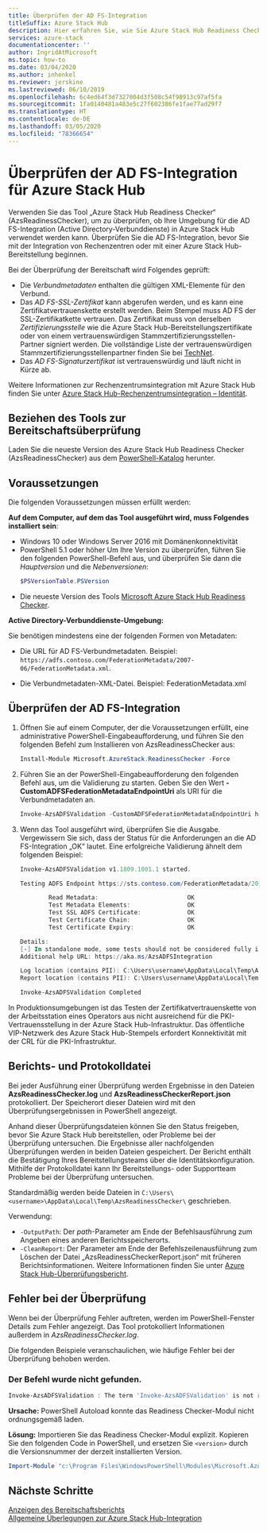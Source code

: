 ```yaml
---
title: Überprüfen der AD FS-Integration
titleSuffix: Azure Stack Hub
description: Hier erfahren Sie, wie Sie Azure Stack Hub Readiness Checker verwenden, um eine AD FS-Integration für Azure Stack Hub zu überprüfen.
services: azure-stack
documentationcenter: ''
author: IngridAtMicrosoft
ms.topic: how-to
ms.date: 03/04/2020
ms.author: inhenkel
ms.reviewer: jerskine
ms.lastreviewed: 06/10/2019
ms.openlocfilehash: 6c4ed64f3d7327004d3f508c54f98913c97af5fa
ms.sourcegitcommit: 1fa0140481a483e5c27f602386fe1fae77ad29f7
ms.translationtype: HT
ms.contentlocale: de-DE
ms.lasthandoff: 03/05/2020
ms.locfileid: "78366654"
---
```

# <a name="validate-ad-fs-integration-for-azure-stack-hub"></a>Überprüfen der AD FS-Integration für Azure Stack Hub

Verwenden Sie das Tool „Azure Stack Hub Readiness Checker“ (AzsReadinessChecker), um zu überprüfen, ob Ihre Umgebung für die AD FS-Integration (Active Directory-Verbunddienste) in Azure Stack Hub verwendet werden kann. Überprüfen Sie die AD FS-Integration, bevor Sie mit der Integration von Rechenzentren oder mit einer Azure Stack Hub-Bereitstellung beginnen.

Bei der Überprüfung der Bereitschaft wird Folgendes geprüft:

* Die *Verbundmetadaten* enthalten die gültigen XML-Elemente für den Verbund.
* Das *AD FS-SSL-Zertifikat* kann abgerufen werden, und es kann eine Zertifikatvertrauenskette erstellt werden. Beim Stempel muss AD FS der SSL-Zertifikatkette vertrauen. Das Zertifikat muss von derselben *Zertifizierungsstelle* wie die Azure Stack Hub-Bereitstellungszertifikate oder von einem vertrauenswürdigen Stammzertifizierungsstellen-Partner signiert werden. Die vollständige Liste der vertrauenswürdigen Stammzertifizierungsstellenpartner finden Sie bei [TechNet](https://gallery.technet.microsoft.com/Trusted-Root-Certificate-123665ca).
* Das *AD FS-Signaturzertifikat* ist vertrauenswürdig und läuft nicht in Kürze ab.

Weitere Informationen zur Rechenzentrumsintegration mit Azure Stack Hub finden Sie unter [Azure Stack Hub-Rechenzentrumsintegration – Identität](azure-stack-integrate-identity.md).

## <a name="get-the-readiness-checker-tool"></a>Beziehen des Tools zur Bereitschaftsüberprüfung

Laden Sie die neueste Version des Azure Stack Hub Readiness Checker (AzsReadinessChecker) aus dem [PowerShell-Katalog](https://aka.ms/AzsReadinessChecker) herunter.  

## <a name="prerequisites"></a>Voraussetzungen

Die folgenden Voraussetzungen müssen erfüllt werden:

**Auf dem Computer, auf dem das Tool ausgeführt wird, muss Folgendes installiert sein**:

* Windows 10 oder Windows Server 2016 mit Domänenkonnektivität
* PowerShell 5.1 oder höher Um Ihre Version zu überprüfen, führen Sie den folgenden PowerShell-Befehl aus, und überprüfen Sie dann die *Hauptversion* und die *Nebenversionen*:  
    ```powershell
    $PSVersionTable.PSVersion
    ```
* Die neueste Version des Tools [Microsoft Azure Stack Hub Readiness Checker](https://aka.ms/AzsReadinessChecker).

**Active Directory-Verbunddienste-Umgebung:**

Sie benötigen mindestens eine der folgenden Formen von Metadaten:

- Die URL für AD FS-Verbundmetadaten. Beispiel: `https://adfs.contoso.com/FederationMetadata/2007-06/FederationMetadata.xml`.
* Die Verbundmetadaten-XML-Datei. Beispiel: FederationMetadata.xml

## <a name="validate-ad-fs-integration"></a>Überprüfen der AD FS-Integration

1. Öffnen Sie auf einem Computer, der die Voraussetzungen erfüllt, eine administrative PowerShell-Eingabeaufforderung, und führen Sie den folgenden Befehl zum Installieren von AzsReadinessChecker aus:

    ```powershell
    Install-Module Microsoft.AzureStack.ReadinessChecker -Force
    ```

1. Führen Sie an der PowerShell-Eingabeaufforderung den folgenden Befehl aus, um die Validierung zu starten. Geben Sie den Wert **-CustomADFSFederationMetadataEndpointUri** als URI für die Verbundmetadaten an.

     ```powershell
     Invoke-AzsADFSValidation -CustomADFSFederationMetadataEndpointUri https://adfs.contoso.com/FederationMetadata/2007-06/FederationMetadata.xml
     ```

1. Wenn das Tool ausgeführt wird, überprüfen Sie die Ausgabe. Vergewissern Sie sich, dass der Status für die Anforderungen an die AD FS-Integration „OK“ lautet. Eine erfolgreiche Validierung ähnelt dem folgenden Beispiel:

    ```powershell
    Invoke-AzsADFSValidation v1.1809.1001.1 started.

    Testing ADFS Endpoint https://sts.contoso.com/FederationMetadata/2007-06/FederationMetadata.xml

            Read Metadata:                         OK
            Test Metadata Elements:                OK
            Test SSL ADFS Certificate:             OK
            Test Certificate Chain:                OK
            Test Certificate Expiry:               OK

    Details:
    [-] In standalone mode, some tests should not be considered fully indicative of connectivity or readiness the Azure Stack Hub Stamp requires prior to Datacenter Integration.
    Additional help URL: https://aka.ms/AzsADFSIntegration

    Log location (contains PII): C:\Users\username\AppData\Local\Temp\AzsReadinessChecker\AzsReadinessChecker.log
    Report location (contains PII): C:\Users\username\AppData\Local\Temp\AzsReadinessChecker\AzsReadinessCheckerReport.json

    Invoke-AzsADFSValidation Completed
    ```

In Produktionsumgebungen ist das Testen der Zertifikatvertrauenskette von der Arbeitsstation eines Operators aus nicht ausreichend für die PKI-Vertrauensstellung in der Azure Stack Hub-Infrastruktur. Das öffentliche VIP-Netzwerk des Azure Stack Hub-Stempels erfordert Konnektivität mit der CRL für die PKI-Infrastruktur.

## <a name="report-and-log-file"></a>Berichts- und Protokolldatei

Bei jeder Ausführung einer Überprüfung werden Ergebnisse in den Dateien **AzsReadinessChecker.log** und **AzsReadinessCheckerReport.json** protokolliert. Der Speicherort dieser Dateien wird mit den Überprüfungsergebnissen in PowerShell angezeigt.

Anhand dieser Überprüfungsdateien können Sie den Status freigeben, bevor Sie Azure Stack Hub bereitstellen, oder Probleme bei der Überprüfung untersuchen. Die Ergebnisse aller nachfolgenden Überprüfungen werden in beiden Dateien gespeichert. Der Bericht enthält die Bestätigung Ihres Bereitstellungsteams über die Identitätskonfiguration. Mithilfe der Protokolldatei kann Ihr Bereitstellungs- oder Supportteam Probleme bei der Überprüfung untersuchen.

Standardmäßig werden beide Dateien in `C:\Users\<username>\AppData\Local\Temp\AzsReadinessChecker\` geschrieben.

Verwendung:

* `-OutputPath`: Der *path*-Parameter am Ende der Befehlsausführung zum Angeben eines anderen Berichtsspeicherorts.
* `-CleanReport`: Der Parameter am Ende der Befehlszeilenausführung zum Löschen der Datei „AzsReadinessCheckerReport.json“ mit früheren Berichtsinformationen. Weitere Informationen finden Sie unter [Azure Stack Hub-Überprüfungsbericht](azure-stack-validation-report.md).

## <a name="validation-failures"></a>Fehler bei der Überprüfung

Wenn bei der Überprüfung Fehler auftreten, werden im PowerShell-Fenster Details zum Fehler angezeigt. Das Tool protokolliert Informationen außerdem in *AzsReadinessChecker.log*.

Die folgenden Beispiele veranschaulichen, wie häufige Fehler bei der Überprüfung behoben werden.

### <a name="command-not-found"></a>Der Befehl wurde nicht gefunden.

```powershell
Invoke-AzsADFSValidation : The term 'Invoke-AzsADFSValidation' is not recognized as the name of a cmdlet, function, script file, or operable program. Check the spelling of the name, or if a path was included, verify that the path is correct and try again.
```

**Ursache:** PowerShell Autoload konnte das Readiness Checker-Modul nicht ordnungsgemäß laden.

**Lösung:** Importieren Sie das Readiness Checker-Modul explizit. Kopieren Sie den folgenden Code in PowerShell, und ersetzen Sie `<version>` durch die Versionsnummer der derzeit installierten Version.

```powershell
Import-Module "c:\Program Files\WindowsPowerShell\Modules\Microsoft.AzureStack.ReadinessChecker\<version>\Microsoft.AzureStack.ReadinessChecker.psd1" -Force
```

## <a name="next-steps"></a>Nächste Schritte

[Anzeigen des Bereitschaftsberichts](azure-stack-validation-report.md)  
[Allgemeine Überlegungen zur Azure Stack Hub-Integration](azure-stack-datacenter-integration.md)  
